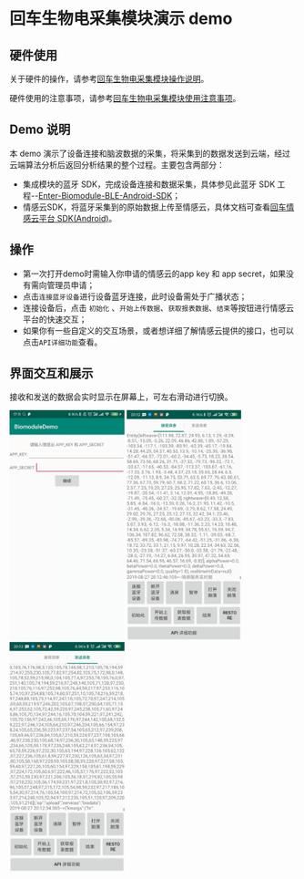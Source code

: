 # 回车生物电采集模块演示 demo

## 硬件使用
关于硬件的操作，请参考[回车生物电采集模块操作说明](https://docs.affectivecloud.com/📲蓝牙采集模块/回车生物电蓝牙采集模块操作说明.html)。

硬件使用的注意事项，请参考[回车生物电采集模块使用注意事项](https://docs.affectivecloud.com/📲蓝牙采集模块/回车蓝牙生物电采集模块使用注意事项.html)。

## Demo 说明

本 demo 演示了设备连接和脑波数据的采集，将采集到的数据发送到云端，经过云端算法分析后返回分析结果的整个过程。主要包含两部分：
* 集成模块的蓝牙 SDK，完成设备连接和数据采集，具体参见此蓝牙 SDK 工程--[Enter-Biomodule-BLE-Android-SDK](https://github.com/EnterTech/Enter-Biomodule-BLE-Android-SDK)；
* 情感云SDK，将蓝牙采集到的原始数据上传至情感云，具体文档可查看[回车情感云平台 SDK(Android)](../README.md)。

## 操作
* 第一次打开demo时需输入你申请的情感云的app key 和 app secret，如果没有需向管理员申请；
* 点击`连接蓝牙设备`进行设备蓝牙连接，此时设备需处于广播状态；
* 连接设备后，点击 `初始化` 、`开始上传数据`、`获取报表数据`、`结束`等按钮进行情感云平台的快速交互；
* 如果你有一些自定义的交互场景，或者想详细了解情感云提供的接口，也可以点击`API详细功能`查看。
## 界面交互和展示

接收和发送的数据会实时显示在屏幕上，可左右滑动进行切换。

<img src="../media/情感云demo.jpeg" width="40%">

<img src="../media/receive.png" width="40%">

<img src="../media/send.png" width="40%">
